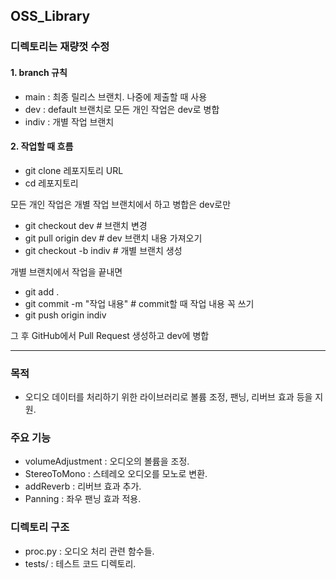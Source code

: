 ## OSS_Library

### 디렉토리는 재량껏 수정

#### 1. branch 규칙

 - main : 최종 릴리스 브랜치. 나중에 제출할 때 사용
 - dev : default 브랜치로 모든 개인 작업은 dev로 병합
 - indiv : 개별 작업 브랜치

#### 2. 작업할 때 흐름

 - git clone 레포지토리 URL
 - cd 레포지토리

모든 개인 작업은 개별 작업 브랜치에서 하고 병합은 dev로만

 - git checkout dev   # 브랜치 변경
 - git pull origin dev   # dev 브랜치 내용 가져오기
 - git checkout -b indiv   # 개별 브랜치 생성

개별 브랜치에서 작업을 끝내면

 - git add . 
 - git commit -m "작업 내용"   # commit할 때 작업 내용 꼭 쓰기
 - git push origin indiv

그 후 GitHub에서 Pull Request 생성하고 dev에 병합

--------------------------------------------------------------------

### 목적

 - 오디오 데이터를 처리하기 위한 라이브러리로 볼륨 조정, 팬닝, 리버브 효과 등을 지원.

### 주요 기능
 
- volumeAdjustment : 오디오의 볼륨을 조정.
- StereoToMono : 스테레오 오디오를 모노로 변환.
- addReverb : 리버브 효과 추가.
- Panning : 좌우 팬닝 효과 적용.

### 디렉토리 구조

- proc.py : 오디오 처리 관련 함수들.
- tests/ : 테스트 코드 디렉토리.